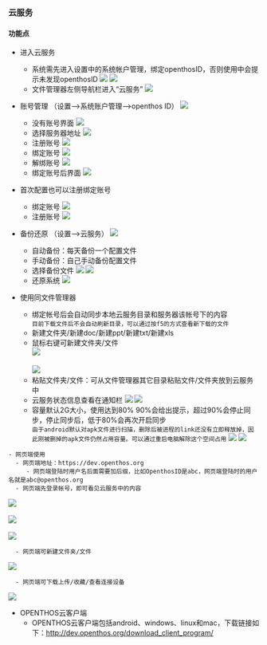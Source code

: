 ### 云服务

#### 功能点
   - 进入云服务  
      - 系统需先进入设置中的系统帐户管理，绑定openthosID，否则使用中会提示未发现openthosID
      ![](../pic/soft/seafile_filemanager_no_account.png)
      ![](../pic/soft/seafile_setting_no_account.png)
      - 文件管理器左侧导航栏进入“云服务”
      ![](../pic/soft/seafile_filemanager_data.png)
      

     
   - 账号管理 （设置-->系统账户管理-->openthos ID）
   ![](../pic/soft/seafile_setting_main.png)
     - 没有账号界面
     ![](../pic/soft/seafile_setting_account.png)
     - 选择服务器地址
     ![](../pic/soft/seafile_choose_url.png)
     - 注册账号
     ![](../pic/soft/seafile_regist.png)
     - 绑定账号
     ![](../pic/soft/seafile_bind_account.png)
     - 解绑账号
     ![](../pic/soft/seafile_unbind_account.png)
     - 绑定账号后界面
     ![](../pic/soft/seafile_setting_has_account.png)
     
   - 首次配置也可以注册绑定账号
     - 绑定账号
     ![](../pic/soft/seafile_setup_main.png)
     - 注册账号
     ![](../pic/soft/seafile_setup_regist.png)
     
   - 备份还原 （设置-->云服务）
   ![](../pic/soft/seafile_rescovery_main.png)
      - 自动备份：每天备份一个配置文件
      - 手动备份：自己手动备份配置文件
      - 选择备份文件
      ![](../pic/soft/seafile_choose_file.png)
      ![](../pic/soft/seafile_choose_file_success.png)
      - 还原系统
      ![](../pic/soft/seafile_start_rescovery.png)
      
   - 使用同文件管理器   
      - 绑定帐号后会自动同步本地云服务目录和服务器该帐号下的内容  
      `目前下载文件后不会自动刷新目录，可以通过按f5的方式查看新下载的文件`
      - 新建文件夹/新建doc/新建ppt/新建txt/新建xls  
      - 鼠标右键可新建文件夹/文件  
      ![](../pic/soft/seafile_filemanager_file.png)<br />  
      ![](../pic/soft/seafile_filemanager.png)
      - 粘贴文件夹/文件：可从文件管理器其它目录粘贴文件/文件夹放到云服务中
      - 云服务状态信息查看在通知栏
      ![](../pic/soft/seafile_notification1.png)
      ![](../pic/soft/seafile_notification2.png)
      - 容量默认2G大小，使用达到80% 90%会给出提示，超过90%会停止同步，停止同步后，低于80%会再次开启同步  
      `由于android默认对apk文件进行扫描，删除后被进程的link还没有立即释放掉，因此刚被删掉的apk文件仍然占用容量。可以通过重启电脑解除这个空间占用`
      ![](../pic/soft/seafile_tip1.png)
      ![](../pic/soft/seafile_tip2.png)      
 
    - 网页端使用   
      - 网页端地址：https://dev.openthos.org
         - 网页端登陆时用户名后面需要加后缀，比如OpenthosID是abc，网页端登陆时的用户名就是abc@openthos.org
      - 网页端先登录帐号，即可看见云服务中的内容  
![](../pic/soft/seafile_web_login.png)<br />  
![](../pic/soft/seafile_web.png)<br />  
![](../pic/soft/seafile_web_data.png)

      - 网页端可新建文件夹/文件  
![](../pic/soft/seafile_web_new.png)

      - 网页端可下载上传/收藏/查看连接设备  
![](../pic/soft/seafile_web_upload.png)

   - OPENTHOS云客户端
      - OPENTHOS云客户端包括android、windows、linux和mac，下载链接如下：http://dev.openthos.org/download_client_program/
